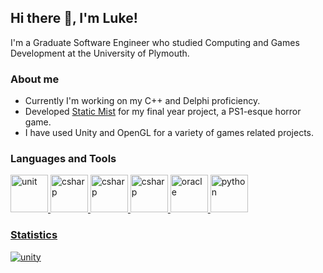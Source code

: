 <h2>Hi there 👋, I'm Luke!</h2>
<p>I'm a Graduate Software Engineer who studied Computing and Games Development at the University of Plymouth.</p>
 

<h3>About me</h3>
<ul>
  <li>Currently I'm working on my C++ and Delphi proficiency.</li>
  <li>Developed <a href="https://github.com/lwhite14/StaticMist">Static Mist</a> for my final year project, a PS1-esque horror game.</li>
  <li>I have used Unity and OpenGL for a variety of games related projects.</li>
</ul>

<h3>Languages and Tools</h3>
<a href="https://unity.com/" target="_blank" rel="noreferrer"><img src="https://www.vectorlogo.zone/logos/unity3d/unity3d-icon.svg" alt="unit" width="60" height="60"/>
<a href="https://learn.microsoft.com/en-us/dotnet/csharp/" target="_blank" rel="noreferrer"><img src="https://cdn.worldvectorlogo.com/logos/c--4.svg" alt="csharp" width="60" height="60"/>
<a href="https://www.opengl.org/" target="_blank" rel="noreferrer"><img src="https://cdn.cdnlogo.com/logos/o/41/opengl.svg" alt="csharp" width="60" height="60"/>
<a href="https://isocpp.org/" target="_blank" rel="noreferrer"><img src="https://cdn.worldvectorlogo.com/logos/c.svg" alt="csharp" width="60" height="60"/>
<a href="https://www.oracle.com/uk/" target="_blank" rel="noreferrer"><img src="https://cdn.worldvectorlogo.com/logos/oracle-logo.svg" alt="oracle" width="60" height="60"/>
<a href="https://www.python.org/" target="_blank" rel="noreferrer"><img src="https://cdn.worldvectorlogo.com/logos/python-4.svg" alt="python" width="60" height="60"/>
  
<h3>Statistics</h3>
<div>
<img src="https://github-readme-stats.vercel.app/api?username=lwhite14&theme=prussian&show_icons=true" alt="unity"/>
</div>
